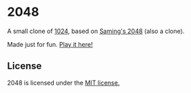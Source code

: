 # 2048
A small clone of [1024](https://play.google.com/store/apps/details?id=com.veewo.a1024), based on [Saming's 2048](http://saming.fr/p/2048/) (also a clone).

Made just for fun. [Play it here!](http://domischenk.github.io/2048-5x5/)

## License
2048 is licensed under the [MIT license.](https://github.com/gabrielecirulli/2048/blob/master/LICENSE.txt)

